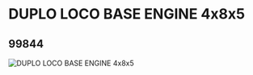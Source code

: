 # DUPLO LOCO BASE ENGINE 4x8x5
## 99844
![DUPLO LOCO BASE ENGINE 4x8x5](https://lc-www-live-s.legocdn.com/media/bricks/5/2/4667511.jpg)